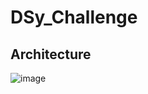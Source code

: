 # DSy_Challenge
## Architecture
![image](https://github.com/Frataj/DSy_Challenge/assets/90854698/3ec19145-eed3-446b-8fe8-22a1f0dc097a)
